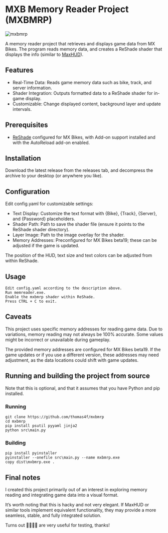 # MXB Memory Reader Project (MXBMRP)

![mxbmrp](https://github.com/user-attachments/assets/09dd7100-9938-471a-8c98-09d32ea1aad9)

A memory reader project that retrieves and displays game data from MX Bikes. The program reads memory data, and creates a ReShade shader that displays the info (similar to [MaxHUD](https://mxb-mods.com/maxhud/)).

## Features
 - Real-Time Data: Reads game memory data such as bike, track, and server information.
 - Shader Integration: Outputs formatted data to a ReShade shader for in-game display.
 - Customizable: Change displayed content, background layer and update intervals.

## Prerequisites
 - [ReShade](https://reshade.me/) configured for MX Bikes, with Add-on support installed and with the AutoReload add-on enabled.

## Installation
Download the latest release from the releases tab, and decompress the archive to your desktop (or anywhere you like).

## Configuration
Edit config.yaml for customizable settings:

 - Text Display: Customize the text format with {Bike}, {Track}, {Server}, and {Password} placeholders.
 - Shader Path: Path to save the shader file (ensure it points to the ReShade shader directory).
 - Layer Image: Path to the image overlay for the shader.
 - Memory Addresses: Preconfigured for MX Bikes beta19; these can be adjusted if the game is updated.

The position of the HUD, text size and text colors can be adjusted from within ReShade.

## Usage
    Edit config.yaml according to the description above.
    Run memreader.exe.
	Enable the mxbmrp shader within ReShade.
    Press CTRL + C to exit.
	
## Caveats
This project uses specific memory addresses for reading game data. Due to variations, memory reading may not always be 100% accurate. Some values might be incorrect or unavailable during gameplay.

The provided memory addresses are configured for MX Bikes beta19. If the game updates or if you use a different version, these addresses may need adjustment, as the data locations could shift with game updates.

## Running and building the project from source
Note that this is optional, and that it assumes that you have Python and pip installed.

### Running
```code
git clone https://github.com/thomas4f/mxbmrp
cd mxbmrp
pip install psutil pyyaml jinja2
python src\main.py
```

### Building
```code
pip install pyinstaller
pyinstaller --onefile src\main.py --name mxbmrp.exe
copy dist\mxbmrp.exe .
```

## Final notes
I created this project primarily out of an interest in exploring memory reading and integrating game data into a visual format.

It’s worth noting that this is hacky and not very elegant. If MaxHUD or similar tools implement equivalent functionality, they may provide a more seamless, stable, and fully integrated solution.

Turns out 🥑🥕🥦🥬 are very useful for testing, thanks!

